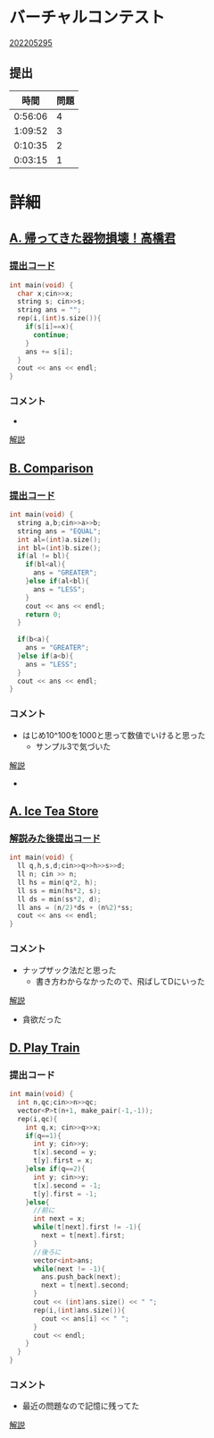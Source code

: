 # バーチャルコンテスト
[202205295](https://kenkoooo.com/atcoder/#/contest/show/8763e78f-1733-4a6b-9b40-a9edbca31d31?activeTab=Standings)

## 提出
|  時間  |  問題  |
| ---- | ---- |
| 0:56:06 | 4 |
| 1:09:52 | 3 |
| 0:10:35 | 2 |
| 0:03:15 | 1 |


# 詳細
## [A. 帰ってきた器物損壊！高橋君](https://atcoder.jp/contests/arc007/tasks/arc007_1)
### [提出コード](https://atcoder.jp/contests/arc007/submissions/32076923)
```c++
int main(void) {
  char x;cin>>x;
  string s; cin>>s;
  string ans = "";
  rep(i,(int)s.size()){
    if(s[i]==x){
      continue;
    }
    ans += s[i];
  }
  cout << ans << endl;
}
```

### コメント

* 

[解説]()


## [B. Comparison](https://atcoder.jp/contests/abc059/tasks/abc059_b)
### [提出コード](https://atcoder.jp/contests/abc059/submissions/32077072)
```c++
int main(void) {
  string a,b;cin>>a>>b;
  string ans = "EQUAL";
  int al=(int)a.size();
  int bl=(int)b.size();
  if(al != bl){
    if(bl<al){
      ans = "GREATER";
    }else if(al<bl){
      ans = "LESS";
    }
    cout << ans << endl;
    return 0;
  }
 
  if(b<a){
    ans = "GREATER";
  }else if(a<b){
    ans = "LESS";
  }
  cout << ans << endl;
}
```

### コメント

* はじめ10^100を1000と思って数値でいけると思った
    * サンプル3で気づいた

[解説](https://img.atcoder.jp/arc072/editorial.pdf)

* 


## [A. Ice Tea Store](https://atcoder.jp/contests/agc019/tasks/agc019_a)
### [解説みた後提出コード](https://atcoder.jp/contests/agc019/submissions/32078524)

```c++
int main(void) {
  ll q,h,s,d;cin>>q>>h>>s>>d;
  ll n; cin >> n;
  ll hs = min(q*2, h);
  ll ss = min(hs*2, s);
  ll ds = min(ss*2, d);
  ll ans = (n/2)*ds + (n%2)*ss;
  cout << ans << endl;
}
```

### コメント
* ナップザック法だと思った
    * 書き方わからなかったので、飛ばしてDにいった

[解説](https://img.atcoder.jp/agc019/editorial.pdf)

* 貪欲だった


## [D. Play Train](https://atcoder.jp/contests/abc225/tasks/abc225_d)
### 提出コード

```c++
int main(void) {
  int n,qc;cin>>n>>qc;
  vector<P>t(n+1, make_pair(-1,-1));
  rep(i,qc){
    int q,x; cin>>q>>x;
    if(q==1){
      int y; cin>>y;
      t[x].second = y;
      t[y].first = x;
    }else if(q==2){
      int y; cin>>y;
      t[x].second = -1;
      t[y].first = -1;
    }else{
      //前に
      int next = x;
      while(t[next].first != -1){
        next = t[next].first;
      }
      //後ろに
      vector<int>ans;
      while(next != -1){
        ans.push_back(next);
        next = t[next].second;
      }
      cout << (int)ans.size() << " ";
      rep(i,(int)ans.size()){
        cout << ans[i] << " ";
      }
      cout << endl;
    }
  }
}
```

### コメント
* 最近の問題なので記憶に残ってた

[解説](https://atcoder.jp/contests/abc225/editorial/2832)
